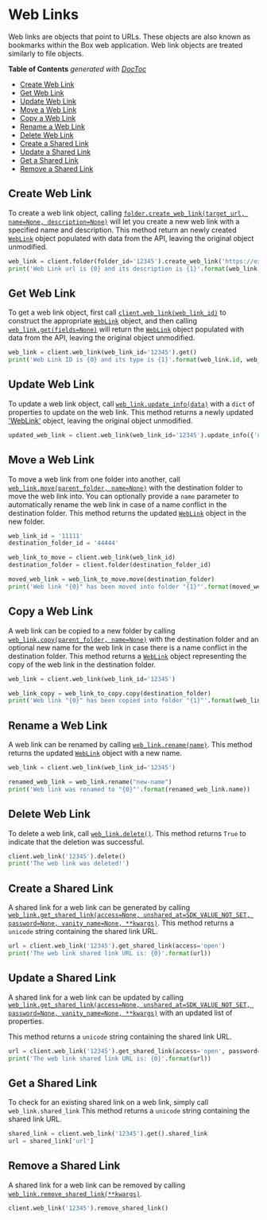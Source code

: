 Web Links
=========

Web links are objects that point to URLs. These objects are also known as
bookmarks within the Box web application. Web link objects are treated
similarly to file objects.

<!-- START doctoc generated TOC please keep comment here to allow auto update -->
<!-- DON'T EDIT THIS SECTION, INSTEAD RE-RUN doctoc TO UPDATE -->
**Table of Contents**  *generated with [DocToc](https://github.com/thlorenz/doctoc)*

- [Create Web Link](#create-web-link)
- [Get Web Link](#get-web-link)
- [Update Web Link](#update-web-link)
- [Move a Web Link](#move-a-web-link)
- [Copy a Web Link](#copy-a-web-link)
- [Rename a Web Link](#rename-a-web-link)
- [Delete Web Link](#delete-web-link)
- [Create a Shared Link](#create-a-shared-link)
- [Update a Shared Link](#update-a-shared-link)
- [Get a Shared Link](#get-a-shared-link)
- [Remove a Shared Link](#remove-a-shared-link)

<!-- END doctoc generated TOC please keep comment here to allow auto update -->

Create Web Link
---------------

To create a web link object, calling [`folder.create_web_link(target_url, name=None, description=None)`][create] 
will let you create a new web link with a specified name and description. This method return an newly created [`WebLink`][web_link_class] 
object populated with data from the API, leaving the original object unmodified.

<!-- sample post_web_links -->
```python
web_link = client.folder(folder_id='12345').create_web_link('https://example.com', 'Example Link', 'This is the description')
print('Web Link url is {0} and its description is {1}'.format(web_link.url, web_link.description))
```

[create]: https://box-python-sdk.readthedocs.io/en/latest/boxsdk.object.html#boxsdk.object.folder.Folder.create_web_link
[web_link_class]: https://box-python-sdk.readthedocs.io/en/latest/boxsdk.object.html#boxsdk.object.web_link.WebLink

Get Web Link
------------

To get a web link object, first call [`client.web_link(web_link_id)`][web_link] to construct the appropriate 
[`WebLink`][web_link_class] object, and then calling [`web_link.get(fields=None)`][get] will return the 
[`WebLink`][web_link_class] object populated with data from the API, leaving the original object unmodified.

<!-- sample get_web_links_id -->
```python
web_link = client.web_link(web_link_id='12345').get()
print('Web Link ID is {0} and its type is {1}'.format(web_link.id, web_link.type))
```

[web_link]: https://box-python-sdk.readthedocs.io/en/latest/boxsdk.client.html#boxsdk.client.client.Client.web_link
[web_link_class]: https://box-python-sdk.readthedocs.io/en/latest/boxsdk.object.html#boxsdk.object.web_link.WebLink
[get]: https://box-python-sdk.readthedocs.io/en/latest/boxsdk.object.html#boxsdk.object.base_object.BaseObject.get

Update Web Link
---------------

To update a web link object, call [`web_link.update_info(data)`][update_info] with a `dict` of 
properties to update on the web link. This method returns a newly updated ['WebLink'][web_link_class] object, leaving 
the original object unmodified.

```python
updated_web_link = client.web_link(web_link_id='12345').update_info({'url': 'https://newurl.com'})
```

[update_info]: https://box-python-sdk.readthedocs.io/en/latest/boxsdk.object.html#boxsdk.object.base_object.BaseObject.update_info
[web_link_class]: https://box-python-sdk.readthedocs.io/en/latest/boxsdk.object.html#boxsdk.object.web_link.WebLink

Move a Web Link
-----------

To move a web link from one folder into another, call [`web_link.move(parent_folder, name=None)`][move] with the destination
folder to move the web link into.  You can optionally provide a `name` parameter to automatically rename the web link
in case of a name conflict in the destination folder. This method returns the updated [`WebLink`][web_link_class]
object in the new folder.

```python
web_link_id = '11111'
destination_folder_id = '44444'

web_link_to_move = client.web_link(web_link_id)
destination_folder = client.folder(destination_folder_id)

moved_web_link = web_link_to_move.move(destination_folder)
print('Web link "{0}" has been moved into folder "{1}"'.format(moved_web_link.name, moved_web_link.parent.name))
```

[move]: https://box-python-sdk.readthedocs.io/en/latest/boxsdk.object.html#boxsdk.object.base_item.BaseItem.move

Copy a Web Link
-----------

A web link can be copied to a new folder by calling [`web_link.copy(parent_folder, name=None)`][copy] with the destination
folder and an optional new name for the web link in case there is a name conflict in the destination folder. This method
returns a [`WebLink`][web_link_class] object representing the copy of the web link in the destination folder.

<!-- sample post_web_links_id_copy -->
```python
web_link = client.web_link(web_link_id='12345')

web_link_copy = web_link_to_copy.copy(destination_folder)
print('Web link "{0}" has been copied into folder "{1}"'.format(web_link_copy.name, web_link_copy.parent.name))
```

[copy]: https://box-python-sdk.readthedocs.io/en/latest/boxsdk.object.html#boxsdk.object.base_item.BaseItem.copy

Rename a Web Link
-----------

A web link can be renamed by calling [`web_link.rename(name)`][rename]. This method returns the updated
[`WebLink`][web_link_class] object with a new name.

```python
web_link = client.web_link(web_link_id='12345')

renamed_web_link = web_link.rename("new-name")
print('Web link was renamed to "{0}"'.format(renamed_web_link.name))
```

[rename]: https://box-python-sdk.readthedocs.io/en/latest/boxsdk.object.html#boxsdk.object.base_item.BaseItem.rename


Delete Web Link
---------------

To delete a web link, call [`web_link.delete()`][delete]. This method returns `True` to indicate that the deletion was 
successful.

<!-- sample delete_web_links_id -->
```python
client.web_link('12345').delete()
print('The web link was deleted!')
```

[delete]: https://box-python-sdk.readthedocs.io/en/latest/boxsdk.object.html#boxsdk.object.base_object.BaseObject.delete

Create a Shared Link
--------------------

A shared link for a web link can be generated by calling
[`web_link.get_shared_link(access=None, unshared_at=SDK_VALUE_NOT_SET, password=None,
vanity_name=None, **kwargs)`][get_shared_link]. This method returns a `unicode` string containing the shared link URL.

<!-- sample put_web_links_id add_shared_link -->
```python
url = client.web_link('12345').get_shared_link(access='open')
print('The web link shared link URL is: {0}'.format(url))
```

[get_shared_link]: https://box-python-sdk.readthedocs.io/en/latest/boxsdk.object.html#boxsdk.object.web_link.WebLink.get_shared_link

Update a Shared Link
--------------------

A shared link for a web link can be updated by calling
[`web_link.get_shared_link(access=None, unshared_at=SDK_VALUE_NOT_SET, password=None,
vanity_name=None, **kwargs)`][update_shared_link] with an updated list of properties.

This method returns a `unicode` string containing the shared link URL.

<!-- sample put_web_links_id update_shared_link -->
```python
url = client.web_link('12345').get_shared_link(access='open', password='letmein')
print('The web link shared link URL is: {0}'.format(url))
```

[update_shared_link]:
https://box-python-sdk.readthedocs.io/en/latest/boxsdk.object.html#boxsdk.object.web_link.WebLink.get_shared_link

Get a Shared Link
--------------------

To check for an existing shared link on a web link, simply call `web_link.shared_link`
This method returns a `unicode` string containing the shared link URL.

<!-- sample get_web_links_id get_shared_link -->
```python
shared_link = client.web_link('12345').get().shared_link
url = shared_link['url']
```

Remove a Shared Link
--------------------

A shared link for a web link can be removed by calling [`web_link.remove_shared_link(**kwargs)`][remove_shared_link].

<!-- sample put_web_links_id remove_shared_link -->
```python
client.web_link('12345').remove_shared_link()
```

[remove_shared_link]:
https://box-python-sdk.readthedocs.io/en/latest/boxsdk.object.html#boxsdk.object.web_link.WebLink.remove_shared_link
